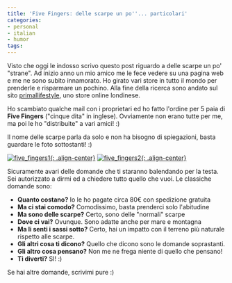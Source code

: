 ```yaml
---
title: 'Five Fingers: delle scarpe un po''... particolari'
categories:
- personal
- italian
- humor
tags:
---
```

Visto che oggi le indosso scrivo questo post riguardo a delle scarpe un po'
"strane". Ad inizio anno un mio amico me le fece vedere su una pagina web e me
ne sono subito innamorato. Ho girato vari store in tutto il mondo per
prenderle e risparmare un pochino. Alla fine della ricerca sono andato sul
sito [primallifestyle](http://www.primallifestyle.com), uno store online londinese.

Ho scambiato qualche mail con i proprietari ed ho fatto l'ordine per 5 paia di
**Five Fingers** ("cinque dita" in inglese). Ovviamente non erano tutte per
me, ma poi le ho "distribuite" a vari amici! :)

Il nome delle scarpe parla da solo e non ha bisogno di spiegazioni, basta
guardare le foto sottostanti! :)

[![five_fingers1]({{site.url}}/images/five_fingers1.JPG){: .align-center}]({{site.url}}/images/five_fingers1.JPG)
[![five_fingers2]({{site.url}}/images/five_fingers2.JPG){: .align-center}]({{site.url}}/images/five_fingers2.JPG)

Sicuramente avari delle domande che ti staranno balendando per la testa. Sei
autorizzato a dirmi ed a chiedere tutto quello che vuoi. Le classiche domande
sono:

  * **Quanto costano?** Io le ho pagate circa 80€ con spedizione gratuita
  * **Ma ci stai comodo?** Comodissimo, basta prenderci solo l'abitudine
  * **Ma sono delle scarpe?** Certo, sono delle "normali" scarpe
  * **Dove ci vai?** Ovunque. Sono adatte anche per mare e montagna
  * **Ma li senti i sassi sotto?** Certo, hai un impatto con il terreno più naturale rispetto alle scarpe.
  * **Gli altri cosa ti dicono?** Quello che dicono sono le domande soprastanti.
  * **Gli altro cosa pensano?** Non me ne frega niente di quello che pensano!
  * **Ti diverti?** SI! :)
  
Se hai altre domande, scrivimi pure :)
